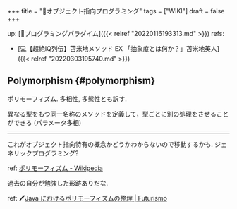+++
title = "📝オブジェクト指向プログラミング"
tags = ["WIKI"]
draft = false
+++

up: [📂プログラミングパラダイム]({{< relref "20220116193313.md" >}})
refs:

-   [💻【超絶IQ列伝】苫米地メソッド EX 「抽象度とは何か？」苫米地英人]({{< relref "20220303195740.md" >}})


## Polymorphism {#polymorphism}

ポリモーフィズム. 多相性, 多態性とも訳す.

異なる型をもつ同一名称のメソッドを定義して，型ごとに別の処理をさせることができる
(パラメータ多相)

---

これがオブジェクト指向特有の概念かどうかわからないので移動するかも. ジェネリックプログラミング?

ref: [ポリモーフィズム - Wikipedia](https://ja.wikipedia.org/wiki/%E3%83%9D%E3%83%AA%E3%83%A2%E3%83%BC%E3%83%95%E3%82%A3%E3%82%BA%E3%83%A0)

過去の自分が勉強した形跡ありだな.

ref: 🖊[Java におけるポリモーフィズムの整理 | Futurismo](https://futurismo.biz/archives/2789/)
